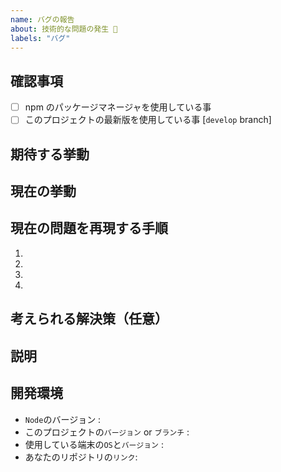 ```yaml
---
name: バグの報告
about: 技術的な問題の発生 🐞
labels: "バグ"
---
```


<!-- 下記のテンプレートに従わない場合、このIssuesは閉じられる可能性があります。-->

## 確認事項

<!-- 下記のチェックが埋まってない場合、Issuesが閉じられる可能性があります。 -->

-   [ ] npm のパッケージマネージャを使用している事
-   [ ] このプロジェクトの最新版を使用している事 [`develop` branch]

<!-- 追加のタスク
-   [ ] Description.
-->

## 期待する挙動

<!--- どのようにするべきだったのか？ -->

## 現在の挙動

<!--- 何が原因なのか？ -->

## 現在の問題を再現する手順

<!-- 問題に関係しているコードや実例を記載する -->
<!-- エラーの内容を追加する -->

1.

2.

3.

4.

## 考えられる解決策（任意）

<!--- バグの原因や修正方法を提示する -->

## 説明

<!--- この問題はあなたにどの様な`影響`を与えてか？ -->
<!--- あなたは`何をしたかったのか？` -->
<!--- このプロジェクトを`Clone`した後、どの様な`変更`を加えたのか？ -->

<!--- 発生している問題を文章ベースで提供することで、他のプロジェクトでも役に立つ解決策を導き出す事ができます。 -->

## 開発環境

<!--- バグが発生した環境を出来るだけ詳しく記載してください。 -->

-   `Node`のバージョン :
-   このプロジェクトの`バージョン` or `ブランチ` :
-   使用している端末の`OS`と`バージョン` :
-   あなたのリポジトリの`リンク`:
